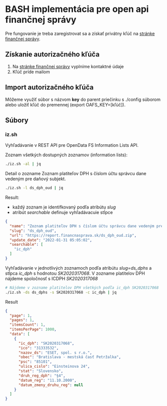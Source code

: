 # BASH implementácia pre open api finančnej správy

Pre fungovanie je treba zaregistrovat sa a získať privátny kľúč na [stránke finančnej správy](https://opendata.financnasprava.sk/page/openapi).

## Získanie autorizačného kľúča

1. Na [stránke finančnej správy](https://opendata.financnasprava.sk/page/openapi) vyplníme kontaktné údaje
2. Kľúč príde mailom

## Import autorizačného kľúča

Môžeme využiť súbor s názvom **key** do parent priečinku s ./config súborom alebo uložiť kľúč do premennej (export OAFS_KEY=[kľúč]).

## Súbory

### iz.sh

Vyhľadávanie v REST API pre OpenData FS Information Lists API.

Zoznam všetkých dostupných zoznamov (information lists):

``` bash
./iz.sh -al | jq
```

Detail o zozname Zoznam platiteľov DPH s číslom účtu správcu dane vedeným pre daňový subjekt.

```bash
./iz.sh -l ds_dph_oud | jq
```

Result:

- každý zoznam je identifkovaný podľa atribútu *slug*
- atribút *searchable* definuje vyhľadávacuie stĺpce

```json
{
  "name": "Zoznam platiteľov DPH s číslom účtu správcu dane vedeným pre daňový subjekt",
  "slug": "ds_dph_oud",
  "url": "https://report.financnasprava.sk/ds_dph_oud.zip",
  "update_date": "2022-01-31 05:05:02",
  "searchable": [
    "ic_dph"
  ]
}
```

Vyhľadávanie v jednotlivých zoznamoch podľa atribútu *slug=ds_dphs* a stĺpca *ic_dph* s hodnotou *SK2020317068*. V zozname platitelov DPH nájdeme spoločnosť s ICDPH *SK2020317068*

``` bash
# Nájdeme v zozname platitelov DPH všetkých podľa ic_dph SK2020317068
./iz.sh -ds ds_dphs -s SK2020317068 -c ic_dph | jq
```

Result

```json
{
  "page": 1,
  "pages": 1,
  "itemsCount": 1,
  "itemsPerPage": 1000,
  "data": [
    {
      "ic_dph": "SK2020317068",
      "ico": "31333532",
      "nazov_ds": "ESET, spol. s r.o.",
      "obec": "Bratislava - mestská časť Petržalka",
      "psc": "85101",
      "ulica_cislo": "Einsteinova 24",
      "stat": "Slovensko",
      "druh_reg_dph": "§4",
      "datum_reg": "11.10.2000",
      "datum_zmeny_druhu_reg": null
    }
  ]
}
```

